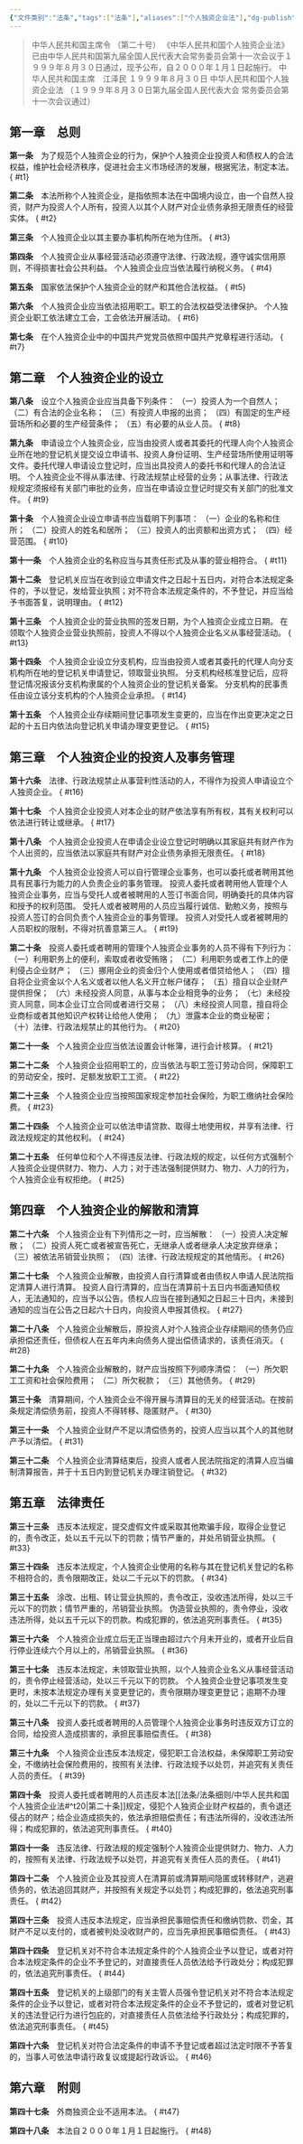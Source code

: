 ```yaml
---
{"文件类别":"法条","tags":["法条"],"aliases":["个人独资企业法"],"dg-publish":true,"permalink":"/法条/法条细则/中华人民共和国个人独资企业法/","dgPassFrontmatter":true,"noteIcon":"","created":"2024-07-11T16:35:24.740+08:00","updated":"2024-09-30T10:56:28.385+08:00"}
---
```




>中华人民共和国主席令
（第二十号）
《中华人民共和国个人独资企业法》已由中华人民共和国第九届全国人民代表大会常务委员会第十一次会议于１９９９年８月３０日通过，现予公布，自２０００年１月１日起施行。
中华人民共和国主席　江泽民
１９９９年８月３０日
中华人民共和国个人独资企业法
（１９９９年８月３０日第九届全国人民代表大会
常务委员会第十一次会议通过）


## 第一章　总则

**第一条**　为了规范个人独资企业的行为，保护个人独资企业投资人和债权人的合法权益，维护社会经济秩序，促进社会主义市场经济的发展，根据宪法，制定本法。
{ #t1}


**第二条**　本法所称个人独资企业，是指依照本法在中国境内设立，由一个自然人投资，财产为投资人个人所有，投资人以其个人财产对企业债务承担无限责任的经营实体。
{ #t2}


**第三条**　个人独资企业以其主要办事机构所在地为住所。
{ #t3}


**第四条**　个人独资企业从事经营活动必须遵守法律、行政法规，遵守诚实信用原则，不得损害社会公共利益。
个人独资企业应当依法履行纳税义务。
{ #t4}


**第五条**　国家依法保护个人独资企业的财产和其他合法权益。
{ #t5}


**第六条**　个人独资企业应当依法招用职工。职工的合法权益受法律保护。
个人独资企业职工依法建立工会，工会依法开展活动。
{ #t6}


**第七条**　在个人独资企业中的中国共产党党员依照中国共产党章程进行活动。
{ #t7}


## 第二章　个人独资企业的设立

**第八条**　设立个人独资企业应当具备下列条件：
（一）投资人为一个自然人；
（二）有合法的企业名称；
（三）有投资人申报的出资；
（四）有固定的生产经营场所和必要的生产经营条件；
（五）有必要的从业人员。
{ #t8}


**第九条**　申请设立个人独资企业，应当由投资人或者其委托的代理人向个人独资企业所在地的登记机关提交设立申请书、投资人身份证明、生产经营场所使用证明等文件。委托代理人申请设立登记时，应当出具投资人的委托书和代理人的合法证明。
个人独资企业不得从事法律、行政法规禁止经营的业务；从事法律、行政法规规定须报经有关部门审批的业务，应当在申请设立登记时提交有关部门的批准文件。
{ #t9}


**第十条**　个人独资企业设立申请书应当载明下列事项：
（一）企业的名称和住所；
（二）投资人的姓名和居所；
（三）投资人的出资额和出资方式；
（四）经营范围。
{ #t10}


**第十一条**　个人独资企业的名称应当与其责任形式及从事的营业相符合。
{ #t11}


**第十二条**　登记机关应当在收到设立申请文件之日起十五日内，对符合本法规定条件的，予以登记，发给营业执照；对不符合本法规定条件的，不予登记，并应当给予书面答复，说明理由。
{ #t12}


**第十三条**　个人独资企业的营业执照的签发日期，为个人独资企业成立日期。
在领取个人独资企业营业执照前，投资人不得以个人独资企业名义从事经营活动。
{ #t13}


**第十四条**　个人独资企业设立分支机构，应当由投资人或者其委托的代理人向分支机构所在地的登记机关申请登记，领取营业执照。
分支机构经核准登记后，应将登记情况报该分支机构隶属的个人独资企业的登记机关备案。
分支机构的民事责任由设立该分支机构的个人独资企业承担。
{ #t14}


**第十五条**　个人独资企业存续期间登记事项发生变更的，应当在作出变更决定之日起的十五日内依法向登记机关申请办理变更登记。
{ #t15}


## 第三章　个人独资企业的投资人及事务管理

**第十六条**　法律、行政法规禁止从事营利性活动的人，不得作为投资人申请设立个人独资企业。
{ #t16}


**第十七条**　个人独资企业投资人对本企业的财产依法享有所有权，其有关权利可以依法进行转让或继承。
{ #t17}


**第十八条**　个人独资企业投资人在申请企业设立登记时明确以其家庭共有财产作为个人出资的，应当依法以家庭共有财产对企业债务承担无限责任。
{ #t18}


**第十九条**　个人独资企业投资人可以自行管理企业事务，也可以委托或者聘用其他具有民事行为能力的人负责企业的事务管理。
投资人委托或者聘用他人管理个人独资企业事务，应当与受托人或者被聘用的人签订书面合同，明确委托的具体内容和授予的权利范围。
受托人或者被聘用的人员应当履行诚信、勤勉义务，按照与投资人签订的合同负责个人独资企业的事务管理。
投资人对受托人或者被聘用的人员职权的限制，不得对抗善意第三人。
{ #t19}


**第二十条**　投资人委托或者聘用的管理个人独资企业事务的人员不得有下列行为：
（一）利用职务上的便利，索取或者收受贿赂；
（二）利用职务或者工作上的便利侵占企业财产；
（三）挪用企业的资金归个人使用或者借贷给他人；
（四）擅自将企业资金以个人名义或者以他人名义开立帐户储存；
（五）擅自以企业财产提供担保；
（六）未经投资人同意，从事与本企业相竞争的业务；
（七）未经投资人同意，同本企业订立合同或者进行交易；
（八）未经投资人同意，擅自将企业商标或者其他知识产权转让给他人使用；
（九）泄露本企业的商业秘密；
（十）法律、行政法规禁止的其他行为。
{ #t20}


**第二十一条**　个人独资企业应当依法设置会计帐簿，进行会计核算。
{ #t21}


**第二十二条**　个人独资企业招用职工的，应当依法与职工签订劳动合同，保障职工的劳动安全，按时、足额发放职工工资。
{ #t22}


**第二十三条**　个人独资企业应当按照国家规定参加社会保险，为职工缴纳社会保险费。
{ #t23}


**第二十四条**　个人独资企业可以依法申请贷款、取得土地使用权，并享有法律、行政法规规定的其他权利。
{ #t24}


**第二十五条**　任何单位和个人不得违反法律、行政法规的规定，以任何方式强制个人独资企业提供财力、物力、人力；对于违法强制提供财力、物力、人力的行为，个人独资企业有权拒绝。
{ #t25}


## 第四章　个人独资企业的解散和清算

**第二十六条**　个人独资企业有下列情形之一时，应当解散：
（一）投资人决定解散；
（二）投资人死亡或者被宣告死亡，无继承人或者继承人决定放弃继承；
（三）被依法吊销营业执照；
（四）法律、行政法规规定的其他情形。
{ #t26}


**第二十七条**　个人独资企业解散，由投资人自行清算或者由债权人申请人民法院指定清算人进行清算。
投资人自行清算的，应当在清算前十五日内书面通知债权人，无法通知的，应当予以公告。债权人应当在接到通知之日起三十日内，未接到通知的应当在公告之日起六十日内，向投资人申报其债权。
{ #t27}


**第二十八条**　个人独资企业解散后，原投资人对个人独资企业存续期间的债务仍应承担偿还责任，但债权人在五年内未向债务人提出偿债请求的，该责任消灭。
{ #t28}


**第二十九条**　个人独资企业解散的，财产应当按照下列顺序清偿：
（一）所欠职工工资和社会保险费用；
（二）所欠税款；
（三）其他债务。
{ #t29}


**第三十条**　清算期间，个人独资企业不得开展与清算目的无关的经营活动。在按前条规定清偿债务前，投资人不得转移、隐匿财产。
{ #t30}


**第三十一条**　个人独资企业财产不足以清偿债务的，投资人应当以其个人的其他财产予以清偿。
{ #t31}


**第三十二条**　个人独资企业清算结束后，投资人或者人民法院指定的清算人应当编制清算报告，并于十五日内到登记机关办理注销登记。
{ #t32}


## 第五章　法律责任

**第三十三条**　违反本法规定，提交虚假文件或采取其他欺骗手段，取得企业登记的，责令改正，处以五千元以下的罚款；情节严重的，并处吊销营业执照。
{ #t33}


**第三十四条**　违反本法规定，个人独资企业使用的名称与其在登记机关登记的名称不相符合的，责令限期改正，处以二千元以下的罚款。
{ #t34}


**第三十五条**　涂改、出租、转让营业执照的，责令改正，没收违法所得，处以三千元以下的罚款；情节严重的，吊销营业执照。
伪造营业执照的，责令停业，没收违法所得，处以五千元以下的罚款。构成犯罪的，依法追究刑事责任。
{ #t35}


**第三十六条**　个人独资企业成立后无正当理由超过六个月未开业的，或者开业后自行停业连续六个月以上的，吊销营业执照。
{ #t36}


**第三十七条**　违反本法规定，未领取营业执照，以个人独资企业名义从事经营活动的，责令停止经营活动，处以三千元以下的罚款。
个人独资企业登记事项发生变更时，未按本法规定办理有关变更登记的，责令限期办理变更登记；逾期不办理的，处以二千元以下的罚款。
{ #t37}


**第三十八条**　投资人委托或者聘用的人员管理个人独资企业事务时违反双方订立的合同，给投资人造成损害的，承担民事赔偿责任。
{ #t38}


**第三十九条**　个人独资企业违反本法规定，侵犯职工合法权益，未保障职工劳动安全，不缴纳社会保险费用的，按照有关法律、行政法规予以处罚，并追究有关责任人员的责任。
{ #t39}


**第四十条**　投资人委托或者聘用的人员违反本法[[法条/法条细则/中华人民共和国个人独资企业法#^t20\|第二十条]]规定，侵犯个人独资企业财产权益的，责令退还侵占的财产；给企业造成损失的，依法承担赔偿责任；有违法所得的，没收违法所得；构成犯罪的，依法追究刑事责任。
{ #t40}


**第四十一条**　违反法律、行政法规的规定强制个人独资企业提供财力、物力、人力的，按照有关法律、行政法规予以处罚，并追究有关责任人员的责任。
{ #t41}


**第四十二条**　个人独资企业及其投资人在清算前或清算期间隐匿或转移财产，逃避债务的，依法追回其财产，并按照有关规定予以处罚；构成犯罪的，依法追究刑事责任。
{ #t42}


**第四十三条**　投资人违反本法规定，应当承担民事赔偿责任和缴纳罚款、罚金，其财产不足以支付的，或者被判处没收财产的，应当先承担民事赔偿责任。
{ #t43}


**第四十四条**　登记机关对不符合本法规定条件的个人独资企业予以登记，或者对符合本法规定条件的企业不予登记的，对直接责任人员依法给予行政处分；构成犯罪的，依法追究刑事责任。
{ #t44}


**第四十五条**　登记机关的上级部门的有关主管人员强令登记机关对不符合本法规定条件的企业予以登记，或者对符合本法规定条件的企业不予登记的，或者对登记机关的违法登记行为进行包庇的，对直接责任人员依法给予行政处分；构成犯罪的，依法追究刑事责任。
{ #t45}


**第四十六条**　登记机关对符合法定条件的申请不予登记或者超过法定时限不予答复的，当事人可依法申请行政复议或提起行政诉讼。
{ #t46}


## 第六章　附则

**第四十七条**　外商独资企业不适用本法。
{ #t47}


**第四十八条**　本法自２０００年１月１日起施行。
{ #t48}
